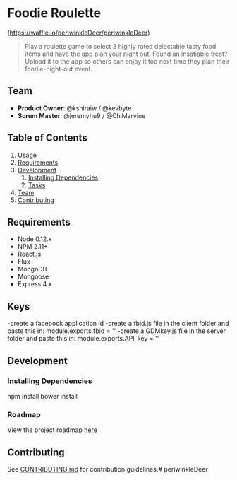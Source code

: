 # Foodie Roulette


(https://waffle.io/periwinkleDeer/periwinkleDeer)

> Play a roulette game to select 3 highly rated delectable tasty food items and have the app plan your night out. Found an insatiable treat? Upload it to the app so others can enjoy it too next time they plan their foodie-night-out event.

## Team

  - __Product Owner__: @kshiraiw / @kevbyte
  - __Scrum Master__: @jeremyhu9 / @ChiMarvine

## Table of Contents

1. [Usage](#Usage)
1. [Requirements](#requirements)
1. [Development](#development)
    1. [Installing Dependencies](#installing-dependencies)
    1. [Tasks](#tasks)
1. [Team](#team)
1. [Contributing](#contributing)

## Requirements

- Node 0.12.x
- NPM 2.11+
- React.js
- Flux
- MongoDB
- Mongoose
- Express 4.x

## Keys
-create a facebook application id 
-create a fbid.js file in the client folder and paste this in:
    module.exports.fbid = '<insert application id>'
-create a GDMkey.js file in the server folder and paste this in:
    module.exports.API_key = '<insert Google Distance Matrix key here>'

## Development

### Installing Dependencies


npm install
bower install


### Roadmap

View the project roadmap [here](https://github.com/periwinkleDeer)


## Contributing

See [CONTRIBUTING.md](CONTRIBUTING.md) for contribution guidelines.# periwinkleDeer

